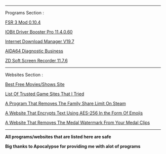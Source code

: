 _____________________________________________________________________

Programs Section :


[FSR 3 Mod 0.10.4]( https://mega.nz/file/MyM2yLiK#UlW7fJRJd9myV9wBln8UmY5DPEO-IagEUwgl46Ypz7U)

[IOBit Driver Booster Pro 11.4.0.60](https://mega.nz/file/dz83FZxL#Wy_1_4Sei5y9Ce7umc4irIr9XwN-mbCJhzwQhA-GiGQ)

[Internet Download Manager V19.7](https://mega.nz/file/NrNAEZCQ#lIIal1yswnWsTPIi1h-ZIqfZ2E5jofex3JbhpTO0xCw)

[AIDA64 Diagnostic Business](https://mega.nz/file/Rz0lQQiZ#tTcao0U3E0UVK_TKg1hTj1yronVe7bIGFiwBm44HT0s)

[ZD Soft Screen Recorder 11.7.6](https://mega.nz/file/8qckzYJS#HL6yHsdCSa8spFtsWsYPfxISIMl2itdgLS8Qx6fzVp4)
_____________________________________________________________________

Websites Section :


[Best Free Movies/Shows Site](https://stream.majesty.lol)

[List Of Trusted Game Sites That I Tried](https://pastebin.com/ZzH3fDq8)

[A Program That Removes The Family Share Limit On Steam ](https://github.com/acidicoala/Koalageddon2)

[A Website That Encrypts Text Using AES-256 In the Form Of Emojis](https://cryptoji.com/)

[A Website That Removes The Medal Watermark From Your Medal Clips ](https://medalbypass.vercel.app/)

_____________________________________________________________________


**All programs/websites that are listed here are safe**

**Big thanks to Apocalypse for providing me with alot of programs**
